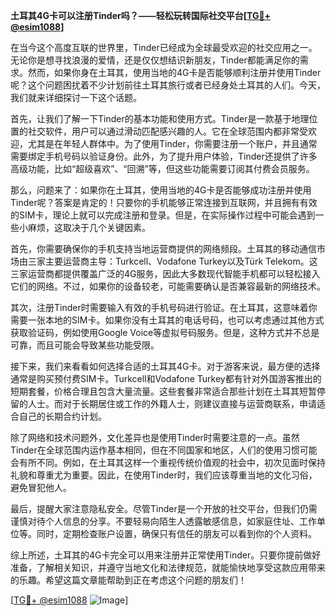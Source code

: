 **土耳其4G卡可以注册Tinder吗？——轻松玩转国际社交平台[[TG💪+ @esim1088](https://t.me/s/esim1088)]**

在当今这个高度互联的世界里，Tinder已经成为全球最受欢迎的社交应用之一。无论你是想寻找浪漫的爱情，还是仅仅想结识新朋友，Tinder都能满足你的需求。然而，如果你身在土耳其，使用当地的4G卡是否能够顺利注册并使用Tinder呢？这个问题困扰着不少计划前往土耳其旅行或者已经身处土耳其的人们。今天，我们就来详细探讨一下这个话题。

首先，让我们了解一下Tinder的基本功能和使用方式。Tinder是一款基于地理位置的社交软件，用户可以通过滑动匹配感兴趣的人。它在全球范围内都非常受欢迎，尤其是在年轻人群体中。为了使用Tinder，你需要注册一个账户，并且通常需要绑定手机号码以验证身份。此外，为了提升用户体验，Tinder还提供了许多高级功能，比如“超级喜欢”、“回溯”等，但这些功能需要订阅其付费会员服务。

那么，问题来了：如果你在土耳其，使用当地的4G卡是否能够成功注册并使用Tinder呢？答案是肯定的！只要你的手机能够正常连接到互联网，并且拥有有效的SIM卡，理论上就可以完成注册和登录。但是，在实际操作过程中可能会遇到一些小麻烦，这取决于几个关键因素。

首先，你需要确保你的手机支持当地运营商提供的网络频段。土耳其的移动通信市场由三家主要运营商主导：Turkcell、Vodafone Turkey以及Türk Telekom。这三家运营商都提供覆盖广泛的4G服务，因此大多数现代智能手机都可以轻松接入它们的网络。不过，如果你的设备较老，可能需要确认是否兼容最新的网络技术。

其次，注册Tinder时需要输入有效的手机号码进行验证。在土耳其，这意味着你需要一张本地的SIM卡。如果你没有土耳其的电话号码，也可以考虑通过其他方式获取验证码，例如使用Google Voice等虚拟号码服务。但是，这种方式并不总是可靠，而且可能会导致某些功能受限。

接下来，我们来看看如何选择合适的土耳其4G卡。对于游客来说，最方便的选择通常是购买预付费SIM卡。Turkcell和Vodafone Turkey都有针对外国游客推出的短期套餐，价格合理且包含大量流量。这些套餐非常适合那些计划在土耳其短暂停留的人士。而对于长期居住或工作的外籍人士，则建议直接与运营商联系，申请适合自己的长期合约计划。

除了网络和技术问题外，文化差异也是使用Tinder时需要注意的一点。虽然Tinder在全球范围内运作基本相同，但在不同国家和地区，人们的使用习惯可能会有所不同。例如，在土耳其这样一个重视传统价值观的社会中，初次见面时保持礼貌和尊重尤为重要。因此，在使用Tinder时，我们应该尊重当地的文化习俗，避免冒犯他人。

最后，提醒大家注意隐私安全。尽管Tinder是一个开放的社交平台，但我们仍需谨慎对待个人信息的分享。不要轻易向陌生人透露敏感信息，如家庭住址、工作单位等。同时，定期检查账户设置，确保只有信任的朋友可以看到你的个人资料。

综上所述，土耳其的4G卡完全可以用来注册并正常使用Tinder。只要你提前做好准备，了解相关知识，并遵守当地文化和法律规范，就能愉快地享受这款应用带来的乐趣。希望这篇文章能帮助到正在考虑这个问题的朋友们！

[[TG💪+ @esim1088](https://t.me/s/esim1088) ![Image](https://i.postimg.cc/4NQfJmqS/Snipaste-2025-05-13-00-14-12.png)]